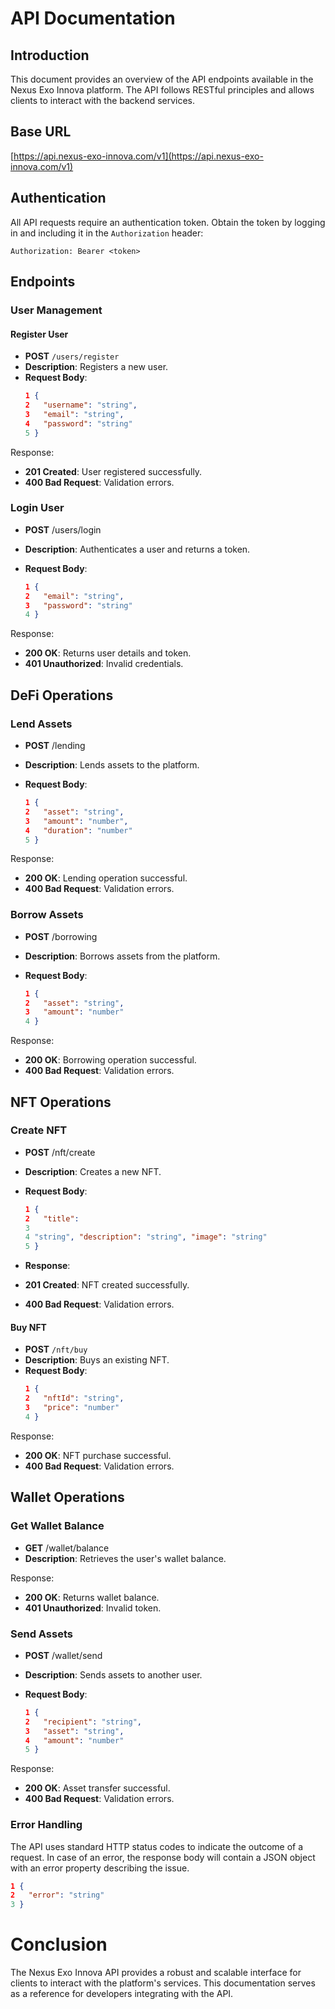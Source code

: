 # API Documentation

## Introduction

This document provides an overview of the API endpoints available in the Nexus Exo Innova platform. The API follows RESTful principles and allows clients to interact with the backend services.

## Base URL

[https://api.nexus-exo-innova.com/v1](https://api.nexus-exo-innova.com/v1)


## Authentication

All API requests require an authentication token. Obtain the token by logging in and including it in the `Authorization` header:

```
Authorization: Bearer <token>
```

## Endpoints

### User Management

#### Register User

- **POST** `/users/register`
- **Description**: Registers a new user.
- **Request Body**:
  ```json
  1 {
  2   "username": "string",
  3   "email": "string",
  4   "password": "string"
  5 }
  ```
  
Response:
- **201 Created**: User registered successfully.
- **400 Bad Request**: Validation errors.

### Login User
- **POST** /users/login
- **Description**: Authenticates a user and returns a token.
- **Request Body**:

   ```json
   1 {
   2   "email": "string",
   3   "password": "string"
   4 }
   ```
   
Response:
- **200 OK**: Returns user details and token.
- **401 Unauthorized**: Invalid credentials.

## DeFi Operations
### Lend Assets
- **POST** /lending
- **Description**: Lends assets to the platform.
- **Request Body**:

   ```json
   1 {
   2   "asset": "string",
   3   "amount": "number",
   4   "duration": "number"
   5 }
   ```
   
Response:
- **200 OK**: Lending operation successful.
- **400 Bad Request**: Validation errors.

### Borrow Assets
- **POST** /borrowing
- **Description**: Borrows assets from the platform.
- **Request Body**:

   ```json
   1 {
   2   "asset": "string",
   3   "amount": "number"
   4 }
   ```
   
Response:
- **200 OK**: Borrowing operation successful.
- **400 Bad Request**: Validation errors.

## NFT Operations
### Create NFT
- **POST** /nft/create
- **Description**: Creates a new NFT.
- **Request Body**:

   ```json
   1 {
   2   "title":
   3  
   4 "string", "description": "string", "image": "string"
   5 }
   ```

- **Response**:
- **201 Created**: NFT created successfully.
- **400 Bad Request**: Validation errors.

#### Buy NFT

- **POST** `/nft/buy`
- **Description**: Buys an existing NFT.
- **Request Body**:
   ```json
   1 {
   2   "nftId": "string",
   3   "price": "number"
   4 }
   ```

Response:
- **200 OK**: NFT purchase successful.
- **400 Bad Request**: Validation errors.

## Wallet Operations
### Get Wallet Balance
- **GET** /wallet/balance
- **Description**: Retrieves the user's wallet balance.

Response:
- **200 OK**: Returns wallet balance.
- **401 Unauthorized**: Invalid token.

### Send Assets
- **POST** /wallet/send
- **Description**: Sends assets to another user.
- **Request Body**:

   ```json
   1 {
   2   "recipient": "string",
   3   "asset": "string",
   4   "amount": "number"
   5 }
   ```

Response:
- **200 OK**: Asset transfer successful.
- **400 Bad Request**: Validation errors.

### Error Handling
The API uses standard HTTP status codes to indicate the outcome of a request. In case of an error, the response body will contain a JSON object with an error property describing the issue.

   ```json
   1 {
   2   "error": "string"
   3 }
   ```

# Conclusion
The Nexus Exo Innova API provides a robust and scalable interface for clients to interact with the platform's services. This documentation serves as a reference for developers integrating with the API.
